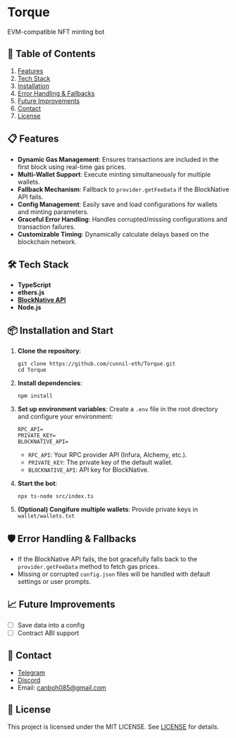 # Torque
EVM-compatible NFT minting bot 


## 📖 Table of Contents

1. [Features](#-features)
2. [Tech Stack](#-tech-stack)
3. [Installation](#-installation)
4. [Error Handling & Fallbacks](#%EF%B8%8F-error-handling--fallbacks)
5. [Future Improvements](#-future-improvements)
6. [Contact](#-contact)
7. [License](#-license)

## 📋 Features

- **Dynamic Gas Management**: Ensures transactions are included in the first block using real-time gas prices.
- **Multi-Wallet Support**: Execute minting simultaneously for multiple wallets.
- **Fallback Mechanism**: Fallback to `provider.getFeeData` if the BlockNative API fails.
- **Config Management**: Easily save and load configurations for wallets and minting parameters.
- **Graceful Error Handling**: Handles corrupted/missing configurations and transaction failures.
- **Customizable Timing**: Dynamically calculate delays based on the blockchain network.

## 🛠️ Tech Stack

- **TypeScript**
- **ethers.js**
- [**BlockNative API**](https://docs.blocknative.com/gas-prediction/gas-platform)
- **Node.js**

## 📦 Installation and Start

1. **Clone the repository**:
   
   ```
   git clone https://github.com/cunnil-eth/Torque.git
   cd Torque
   ```
2. **Install dependencies**:
   
   ```
   npm install
   ```
3. **Set up environment variables**:
 Create a `.env` file in the root directory and configure your environment:
   
   ```
   RPC_API=
   PRIVATE_KEY=
   BLOCKNATIVE_API=
   ```
   
   - `RPC_API`: Your RPC provider API (Infura, Alchemy, etc.).
   - `PRIVATE_KEY`: The private key of the default wallet.
   - `BLOCKNATIVE_API`: API key for BlockNative.
4. **Start the bot**:

   ```
   npx ts-node src/index.ts
   ```
5. **(Optional) Congifure multiple wallets**:
 Provide private keys in `wallet/wallets.txt`

## 🛡️ Error Handling & Fallbacks

- If the BlockNative API fails, the bot gracefully falls back to the `provider.getFeeData` method to fetch gas prices.
- Missing or corrupted `config.json` files will be handled with default settings or user prompts.

## 📈 Future Improvements

- [ ] Save data into a config
- [ ] Contract ABI support

## 🤝 Contact

- [Telegram](https://t.me/cunnil_eth)
- [Discord](https://discord.com/users/346707435391549456/)
- Email: canboh085@gmail.com

## 📜 License

This project is licensed under the MIT LICENSE. See [LICENSE](LICENSE) for details.
